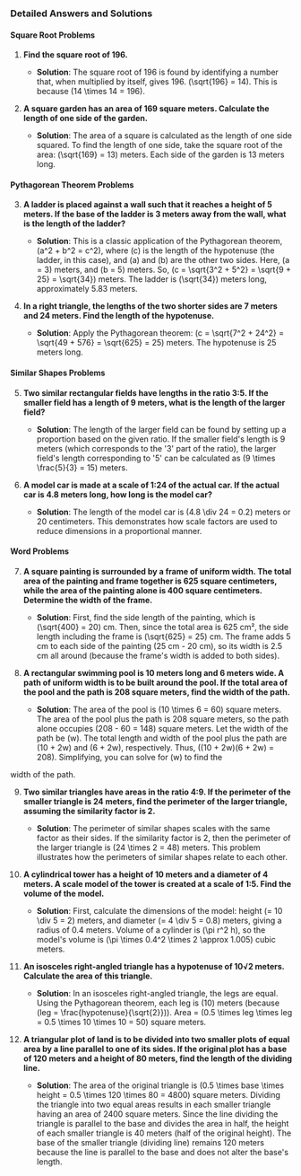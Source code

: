 ### Detailed Answers and Solutions

#### Square Root Problems

1. **Find the square root of 196.**
   - **Solution**: The square root of 196 is found by identifying a number that, when multiplied by itself, gives 196. \(\sqrt{196} = 14\). This is because \(14 \times 14 = 196\).

2. **A square garden has an area of 169 square meters. Calculate the length of one side of the garden.**
   - **Solution**: The area of a square is calculated as the length of one side squared. To find the length of one side, take the square root of the area: \(\sqrt{169} = 13\) meters. Each side of the garden is 13 meters long.

#### Pythagorean Theorem Problems

3. **A ladder is placed against a wall such that it reaches a height of 5 meters. If the base of the ladder is 3 meters away from the wall, what is the length of the ladder?**
   - **Solution**: This is a classic application of the Pythagorean theorem, \(a^2 + b^2 = c^2\), where \(c\) is the length of the hypotenuse (the ladder, in this case), and \(a\) and \(b\) are the other two sides. Here, \(a = 3\) meters, and \(b = 5\) meters. So, \(c = \sqrt{3^2 + 5^2} = \sqrt{9 + 25} = \sqrt{34}\) meters. The ladder is \(\sqrt{34}\) meters long, approximately 5.83 meters.

4. **In a right triangle, the lengths of the two shorter sides are 7 meters and 24 meters. Find the length of the hypotenuse.**
   - **Solution**: Apply the Pythagorean theorem: \(c = \sqrt{7^2 + 24^2} = \sqrt{49 + 576} = \sqrt{625} = 25\) meters. The hypotenuse is 25 meters long.

#### Similar Shapes Problems

5. **Two similar rectangular fields have lengths in the ratio 3:5. If the smaller field has a length of 9 meters, what is the length of the larger field?**
   - **Solution**: The length of the larger field can be found by setting up a proportion based on the given ratio. If the smaller field's length is 9 meters (which corresponds to the '3' part of the ratio), the larger field's length corresponding to '5' can be calculated as \(9 \times \frac{5}{3} = 15\) meters.

6. **A model car is made at a scale of 1:24 of the actual car. If the actual car is 4.8 meters long, how long is the model car?**
   - **Solution**: The length of the model car is \(4.8 \div 24 = 0.2\) meters or 20 centimeters. This demonstrates how scale factors are used to reduce dimensions in a proportional manner.

#### Word Problems

7. **A square painting is surrounded by a frame of uniform width. The total area of the painting and frame together is 625 square centimeters, while the area of the painting alone is 400 square centimeters. Determine the width of the frame.**
   - **Solution**: First, find the side length of the painting, which is \(\sqrt{400} = 20\) cm. Then, since the total area is 625 cm², the side length including the frame is \(\sqrt{625} = 25\) cm. The frame adds 5 cm to each side of the painting (25 cm - 20 cm), so its width is 2.5 cm all around (because the frame's width is added to both sides).

8. **A rectangular swimming pool is 10 meters long and 6 meters wide. A path of uniform width is to be built around the pool. If the total area of the pool and the path is 208 square meters, find the width of the path.**
   - **Solution**: The area of the pool is \(10 \times 6 = 60\) square meters. The area of the pool plus the path is 208 square meters, so the path alone occupies \(208 - 60 = 148\) square meters. Let the width of the path be \(w\). The total length and width of the pool plus the path are \(10 + 2w\) and \(6 + 2w\), respectively. Thus, \((10 + 2w)(6 + 2w) = 208\). Simplifying, you can solve for \(w\) to find the

 width of the path.

9. **Two similar triangles have areas in the ratio 4:9. If the perimeter of the smaller triangle is 24 meters, find the perimeter of the larger triangle, assuming the similarity factor is 2.**
   - **Solution**: The perimeter of similar shapes scales with the same factor as their sides. If the similarity factor is 2, then the perimeter of the larger triangle is \(24 \times 2 = 48\) meters. This problem illustrates how the perimeters of similar shapes relate to each other.

10. **A cylindrical tower has a height of 10 meters and a diameter of 4 meters. A scale model of the tower is created at a scale of 1:5. Find the volume of the model.**
    - **Solution**: First, calculate the dimensions of the model: height \(= 10 \div 5 = 2\) meters, and diameter \(= 4 \div 5 = 0.8\) meters, giving a radius of 0.4 meters. Volume of a cylinder is \(\pi r^2 h\), so the model's volume is \(\pi \times 0.4^2 \times 2 \approx 1.005\) cubic meters.

11. **An isosceles right-angled triangle has a hypotenuse of 10√2 meters. Calculate the area of this triangle.**
    - **Solution**: In an isosceles right-angled triangle, the legs are equal. Using the Pythagorean theorem, each leg is \(10\) meters (because \(leg = \frac{hypotenuse}{\sqrt{2}}\)). Area = \(0.5 \times leg \times leg = 0.5 \times 10 \times 10 = 50\) square meters.

12. **A triangular plot of land is to be divided into two smaller plots of equal area by a line parallel to one of its sides. If the original plot has a base of 120 meters and a height of 80 meters, find the length of the dividing line.**
    - **Solution**: The area of the original triangle is \(0.5 \times base \times height = 0.5 \times 120 \times 80 = 4800\) square meters. Dividing the triangle into two equal areas results in each smaller triangle having an area of 2400 square meters. Since the line dividing the triangle is parallel to the base and divides the area in half, the height of each smaller triangle is 40 meters (half of the original height). The base of the smaller triangle (dividing line) remains 120 meters because the line is parallel to the base and does not alter the base's length.

